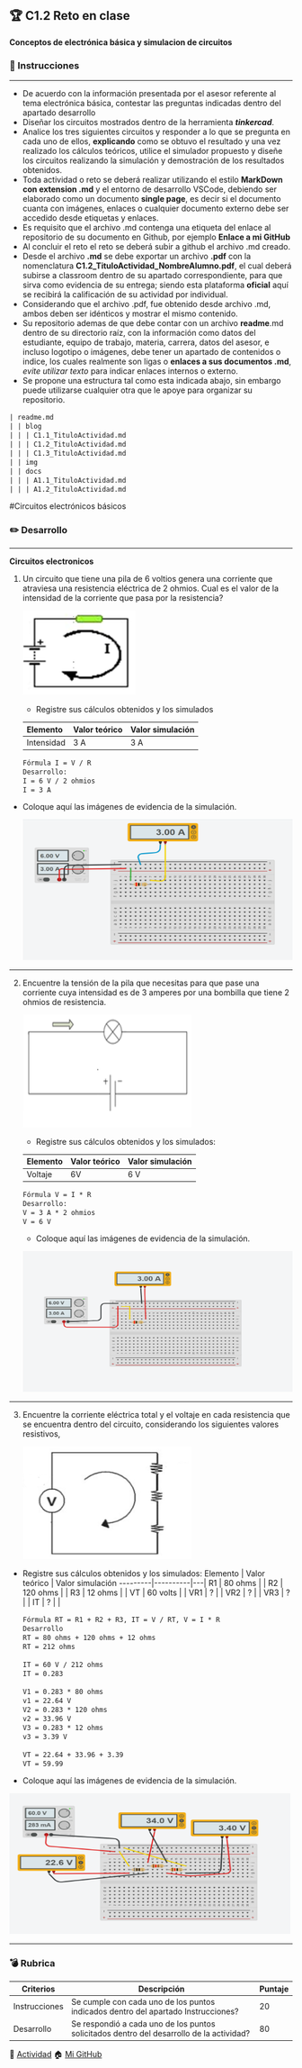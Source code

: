 ## :trophy: C1.2 Reto en clase

**Conceptos de electrónica básica y simulacion de circuitos**

### :blue_book: Instrucciones
___

- De acuerdo con la información presentada por el asesor referente al tema electrónica básica, contestar las preguntas indicadas dentro del apartado desarrollo 
- Diseñar los circuitos mostrados dentro de la herramienta ***tinkercad***.
- Analice los tres siguientes circuitos y responder a lo que se pregunta en cada uno de ellos, **explicando** como se obtuvo el resultado y una vez realizado los cálculos teóricos, utilice el simulador propuesto y diseñe los circuitos realizando la simulación y demostración de los resultados obtenidos.
- Toda actividad o reto se deberá realizar utilizando el estilo **MarkDown con extension .md** y el entorno de desarrollo VSCode, debiendo ser elaborado como un documento **single page**, es decir si el documento cuanta con imágenes, enlaces o cualquier documento externo debe ser accedido desde etiquetas y enlaces.
- Es requisito que el archivo .md contenga una etiqueta del enlace al repositorio de su documento en Github, por ejemplo **Enlace a mi GitHub**
- Al concluir el reto el reto se deberá subir a github el archivo .md creado.
- Desde el archivo **.md** se debe exportar un archivo **.pdf** con la nomenclatura **C1.2_TituloActividad_NombreAlumno.pdf**, el cual deberá subirse a classroom dentro de su apartado correspondiente, para que sirva como evidencia de su entrega; siendo esta plataforma **oficial** aquí se recibirá la calificación de su actividad por individual.
- Considerando que el archivo .pdf, fue obtenido desde archivo .md, ambos deben ser idénticos y mostrar el mismo contenido.
- Su repositorio ademas de que debe contar con un archivo **readme**.md dentro de su directorio raíz, con la información como datos del estudiante, equipo de trabajo, materia, carrera, datos del asesor, e incluso logotipo o imágenes, debe tener un apartado de contenidos o indice, los cuales realmente son ligas o **enlaces a sus documentos .md**, _evite utilizar texto_ para indicar enlaces internos o externo.
- Se propone una estructura tal como esta indicada abajo, sin embargo puede utilizarse cualquier otra que le apoye para organizar su repositorio.

``` 
| readme.md
| | blog
| | | C1.1_TituloActividad.md
| | | C1.2_TituloActividad.md
| | | C1.3_TituloActividad.md
| | img
| | docs
| | | A1.1_TituloActividad.md
| | | A1.2_TituloActividad.md
```
#Circuitos electrónicos básicos 
### :pencil2: Desarrollo
___
**Circuitos electronicos**

1. Un circuito que tiene una pila de 6 voltios genera una corriente que atraviesa una resistencia eléctrica de 2 ohmios. Cual es el valor de la intensidad de la corriente que pasa por la resistencia?

    <p align="left">
            <img alt="Circuito1" src="../img/CalculoCircuito-1.png" 
            width=200 height=150>
    </p>


    +  Registre sus cálculos obtenidos y los simulados 

    Elemento | Valor teórico | Valor simulación
    ---------|----------|---|
    Intensidad | 3 A | 3 A |
    
       Fórmula I = V / R
       Desarrollo: 
       I = 6 V / 2 ohmios
       I = 3 A 

 + Coloque aquí las imágenes de evidencia de la simulación.
    <p align="left">
            <img alt="Simulación 1" src="../img/Simulacion-1.png" 
            width=500 height=250>
    </p>
___

2. Encuentre la tensión de la pila que necesitas para que pase una corriente cuya intensidad es de 3 amperes por una bombilla que tiene 2 ohmios de resistencia.

    <p align="left">
        <img alt="Circuito2" src="../img/CalculoCircuito-2.png" 
        width=300 height=200>
    </p>

    + Registre sus cálculos obtenidos y los simulados: 

    Elemento | Valor teórico | Valor simulación
    ---------|----------|---|
    Voltaje | 6V  | 6 V|
       
       Fórmula V = I * R
       Desarrollo: 
       V = 3 A * 2 ohmios
       V = 6 V


    + Coloque aquí las imágenes de evidencia de la simulación.
   <p align="left">
            <img alt="Simulación 2" src="../img/Simulacion-2.png" 
            width=500 height=250>
    </p>
___

3. Encuentre la corriente eléctrica total y el voltaje en cada resistencia que se encuentra dentro del circuito, considerando los siguientes valores resistivos,

    <p align="left">
        <img alt="Circuito3" src="../img/CalculoCircuito-3.png" 
        width=300 height=200>
    </p>

  + Registre sus cálculos obtenidos y los simulados: 
    Elemento | Valor teórico | Valor simulación
    ---------|----------|---|
    R1 | 80 ohms | |
    R2 | 120 ohms | |
    R3 | 12 ohms | |
    VT | 60 volts | |
    VR1 | ? | |
    VR2 | ? | |
    VR3 | ? | |
    IT |  ? | |

        Fórmula RT = R1 + R2 + R3, IT = V / RT, V = I * R
        Desarrollo
        RT = 80 ohms + 120 ohms + 12 ohms
        RT = 212 ohms
         
        IT = 60 V / 212 ohms 
        IT = 0.283
        
        V1 = 0.283 * 80 ohms 
        v1 = 22.64 V
        V2 = 0.283 * 120 ohms 
        v2 = 33.96 V
        V3 = 0.283 * 12 ohms 
        v3 = 3.39 V

        VT = 22.64 + 33.96 + 3.39 
        VT = 59.99





  + Coloque aquí las imágenes de evidencia de la simulación.
   <p align="left">
            <img alt="Simulación 3" src="../img/Simulacion-3.png" 
            width=500 height=250>
    </p>



________________________________________________________________________

### :bomb: Rubrica

| Criterios     | Descripción                                                                                  | Puntaje |
| ------------- | -------------------------------------------------------------------------------------------- | ------- |
| Instrucciones | Se cumple con cada uno de los puntos indicados dentro del apartado Instrucciones?            | 20 |
| Desarrollo    | Se respondió a cada uno de los puntos solicitados dentro del desarrollo de la actividad?     | 80      |


:memo:  [Actividad](https://github.com/NellyQuino/SistemasProgramables/blob/main/Blog/C1.2Circuitoelectronicobasico_NellyJazmínQuinoHernández.md)
:house: [Mi GitHub](https://github.com/NellyQuino/SistemasProgramables)
